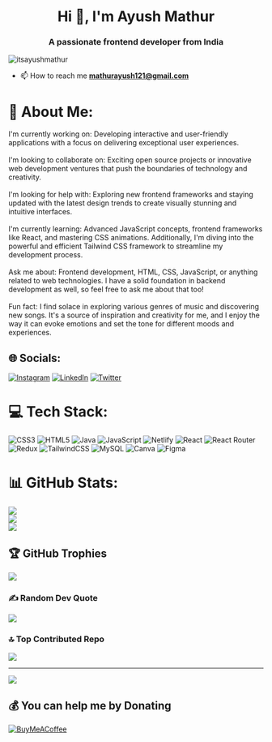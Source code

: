 <h1 align="center">Hi 👋, I'm Ayush Mathur</h1>
<h3 align="center">A passionate frontend developer from India</h3>

<p align="left"> <img src="https://komarev.com/ghpvc/?username=itsayushmathur&label=Profile%20views&color=0e75b6&style=flat" alt="itsayushmathur" /> </p>

- 📫 How to reach me **mathurayush121@gmail.com**
# 💫 About Me:
I'm currently working on: Developing interactive and user-friendly applications with a focus on delivering exceptional user experiences.<br><br>I'm looking to collaborate on: Exciting open source projects or innovative web development ventures that push the boundaries of technology and creativity.<br><br>I'm looking for help with: Exploring new frontend frameworks and staying updated with the latest design trends to create visually stunning and intuitive interfaces.<br><br>I'm currently learning: Advanced JavaScript concepts, frontend frameworks like React, and mastering CSS animations. Additionally, I'm diving into the powerful and efficient Tailwind CSS framework to streamline my development process.<br><br>Ask me about: Frontend development, HTML, CSS, JavaScript, or anything related to web technologies. I have a solid foundation in backend development as well, so feel free to ask me about that too!<br><br>Fun fact: I find solace in exploring various genres of music and discovering new songs. It's a source of inspiration and creativity for me, and I enjoy the way it can evoke emotions and set the tone for different moods and experiences.


## 🌐 Socials:
[![Instagram](https://img.shields.io/badge/Instagram-%23E4405F.svg?logo=Instagram&logoColor=white)](https://instagram.com/itsayushmathur) [![LinkedIn](https://img.shields.io/badge/LinkedIn-%230077B5.svg?logo=linkedin&logoColor=white)](https://linkedin.com/in/itsayushmathur) [![Twitter](https://img.shields.io/badge/Twitter-%231DA1F2.svg?logo=Twitter&logoColor=white)](https://twitter.com/its_ayushmathur) 

# 💻 Tech Stack:
![CSS3](https://img.shields.io/badge/css3-%231572B6.svg?style=for-the-badge&logo=css3&logoColor=white) ![HTML5](https://img.shields.io/badge/html5-%23E34F26.svg?style=for-the-badge&logo=html5&logoColor=white) ![Java](https://img.shields.io/badge/java-%23ED8B00.svg?style=for-the-badge&logo=java&logoColor=white) ![JavaScript](https://img.shields.io/badge/javascript-%23323330.svg?style=for-the-badge&logo=javascript&logoColor=%23F7DF1E) ![Netlify](https://img.shields.io/badge/netlify-%23000000.svg?style=for-the-badge&logo=netlify&logoColor=#00C7B7) ![React](https://img.shields.io/badge/react-%2320232a.svg?style=for-the-badge&logo=react&logoColor=%2361DAFB) ![React Router](https://img.shields.io/badge/React_Router-CA4245?style=for-the-badge&logo=react-router&logoColor=white) ![Redux](https://img.shields.io/badge/redux-%23593d88.svg?style=for-the-badge&logo=redux&logoColor=white) ![TailwindCSS](https://img.shields.io/badge/tailwindcss-%2338B2AC.svg?style=for-the-badge&logo=tailwind-css&logoColor=white) ![MySQL](https://img.shields.io/badge/mysql-%2300f.svg?style=for-the-badge&logo=mysql&logoColor=white) ![Canva](https://img.shields.io/badge/Canva-%2300C4CC.svg?style=for-the-badge&logo=Canva&logoColor=white) 	![Figma](https://img.shields.io/badge/figma-%23F24E1E.svg?style=for-the-badge&logo=figma&logoColor=white)
# 📊 GitHub Stats:
![](https://github-readme-stats.vercel.app/api?username=itsayushmathur&theme=monokai&hide_border=false&include_all_commits=true&count_private=false)<br/>
![](https://github-readme-streak-stats.herokuapp.com/?user=itsayushmathur&theme=monokai&hide_border=false)<br/>
![](https://github-readme-stats.vercel.app/api/top-langs/?username=itsayushmathur&theme=monokai&hide_border=false&include_all_commits=true&count_private=false&layout=compact)

## 🏆 GitHub Trophies
![](https://github-profile-trophy.vercel.app/?username=itsayushmathur&theme=onedark&no-frame=true&no-bg=false&margin-w=4)

### ✍️ Random Dev Quote
![](https://quotes-github-readme.vercel.app/api?type=horizontal&theme=radical)

### 🔝 Top Contributed Repo
![](https://github-contributor-stats.vercel.app/api?username=itsayushmathur&limit=5&theme=nord&combine_all_yearly_contributions=true)

---
[![](https://visitcount.itsvg.in/api?id=itsayushmathur&icon=8&color=0)](https://visitcount.itsvg.in)

  ## 💰 You can help me by Donating
  [![BuyMeACoffee](https://img.shields.io/badge/Buy%20Me%20a%20Coffee-ffdd00?style=for-the-badge&logo=buy-me-a-coffee&logoColor=black)](https://buymeacoffee.com/itsayushmathur) 

  
<!-- Proudly created with GPRM ( https://gprm.itsvg.in ) -->
